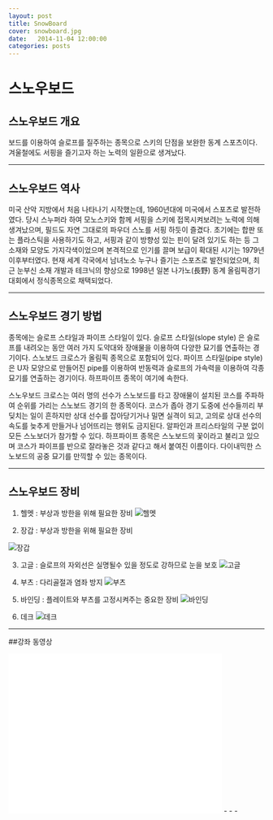 ```yaml
---
layout: post
title: SnowBoard
cover: snowboard.jpg
date:   2014-11-04 12:00:00
categories: posts
---
```


# 스노우보드
## 스노우보드 개요
보드를 이용하여 슬로프를 질주하는 종목으로 스키의 단점을 보완한 동계 스포츠이다. 겨울철에도 서핑을 즐기고자 하는 노력의 일환으로 생겨났다.
- - -
## 스노우보드 역사
미국 산악 지방에서 처음 나타나기 시작했는데, 1960년대에 미국에서 스포츠로 발전하였다. 당시 스누퍼라 하여 모노스키와 함께 서핑을 스키에 접목시켜보려는 노력에 의해 생겨났으며, 필드도 자연 그대로의 파우더 스노를 서핑 하듯이 즐겼다. 초기에는 합판 또는 플라스틱을 사용하기도 하고, 서핑과 같이 방향성 있는 핀이 달려 있기도 하는 등 그 소재와 모양도 가지각색이었으며 본격적으로 인기를 끌며 보급이 확대된 시기는 1979년 이후부터였다. 현재 세계 각국에서 남녀노소 누구나 즐기는 스포츠로 발전되었으며, 최근 눈부신 소재 개발과 테크닉의 향상으로 1998년 일본 나가노(長野) 동계 올림픽경기대회에서 정식종목으로 채택되었다.

- - -

## 스노우보드 경기 방법
종목에는 슬로프 스타일과 파이프 스타일이 있다. 슬로프 스타일(slope style) 은 슬로프를 내려오는 동안 여러 가지 도약대와 장애물을 이용하여 다양한 묘기를 연출하는 경기이다. 스노보드 크로스가 올림픽 종목으로 포함되어 있다. 파이프 스타일(pipe style)은 U자 모양으로 만들어진 pipe를 이용하여 반동력과 슬로프의 가속력을 이용하여 각종 묘기를 연출하는 경기이다. 하프파이프 종목이 여기에 속한다.



스노우보드 크로스는 여러 명의 선수가 스노보드를 타고 장애물이 설치된 코스를 주파하여 순위를 가리는 스노보드 경기의 한 종목이다. 코스가 좁아 경기 도중에 선수들끼리 부딪치는 일이 흔하지만 상대 선수를 잡아당기거나 밀면 실격이 되고, 고의로 상대 선수의 속도를 늦추게 만들거나 넘어뜨리는 행위도 금지된다. 알파인과 프리스타일의 구분 없이 모든 스노보더가 참가할 수 있다. 하프파이프 종목은 스노보드의 꽃이라고 불리고 있으며 코스가 파이프를 반으로 잘라놓은 것과 같다고 해서 붙여진 이름이다. 다이내믹한 스노보드의 공중 묘기를 만끽할 수 있는 종목이다.
- - -

## 스노우보드 장비
1. 헬멧 : 부상과 방한을 위해 필요한 장비
![헬멧](http://cfile215.uf.daum.net/image/111B30455086772E15B3A5)

2. 장갑 : 부상과 방한을 위해 필요한 장비

![장갑](https://encrypted-tbn0.gstatic.com/images?q=tbn:ANd9GcSHCMV3BCfKyZBQjCcOgnvxHXO-oTbhwa5Rf4zEIK5mGWJkQBYsyCYUIw)

3. 고글 : 슬로프의 자외선은 실명될수 있을 정도로 강하므로 눈을 보호
![고글](http://cfile230.uf.daum.net/image/1301533E508678D620AAC8)

4. 부츠 : 다리골절과 염좌 방지
![부츠](http://postfiles16.naver.net/20111216_207/ganjiboarder_1323971679340n1aFN_JPEG/%BD%BA%B3%EB%BF%EC%BA%B8%B5%E5%288%29.jpg?type=w3)

5. 바인딩 : 플레이트와 부츠를 고정시켜주는 중요한 장비
![바인딩](http://postfiles12.naver.net/20111216_75/ganjiboarder_1323971763051j2nOv_JPEG/%BD%BA%B3%EB%BF%EC%BA%B8%B5%E5%283%29.JPG?type=w3)

6. 데크
![데크](http://postfiles10.naver.net/20111216_121/ganjiboarder_1323971921826KnVB0_JPEG/%BD%BA%B3%EB%BF%EC%BA%B8%B5%E5%286%29.JPG?type=w3)
- - -
##강좌 동영상
<iframe width="420" height="315" src="//www.youtube.com/embed/3CMpQNag9yU" frameborder="0" allowfullscreen></iframe>
- - -


